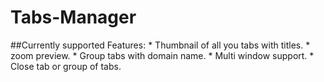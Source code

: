 # Tabs-Manager
##Currently supported Features:
	* Thumbnail of all you tabs with titles.
	* zoom preview.
	* Group tabs with domain name.
	* Multi window support.
	* Close tab or group of tabs.
